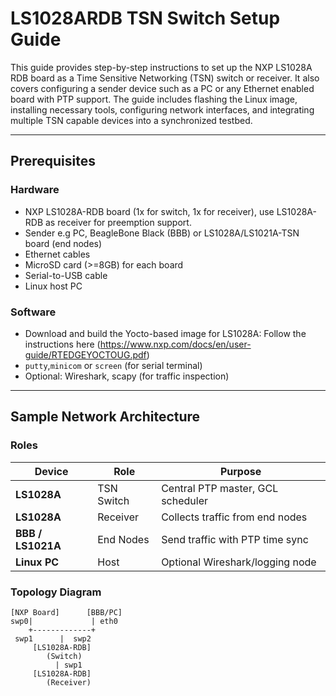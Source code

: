 # LS1028ARDB TSN Switch Setup Guide

This guide provides step-by-step instructions to set up the NXP LS1028A RDB board as a Time Sensitive Networking (TSN) switch or receiver. It also covers configuring a sender device such as a PC or any Ethernet enabled board with PTP support. The guide includes flashing the Linux image, installing necessary tools, configuring network interfaces, and integrating multiple TSN capable devices into a synchronized testbed.


---

## Prerequisites

### Hardware
- NXP LS1028A-RDB board (1x for switch, 1x for receiver), use LS1028A-RDB as receiver for preemption support.
- Sender e.g PC, BeagleBone Black (BBB) or LS1028A/LS1021A-TSN board (end nodes)
- Ethernet cables
- MicroSD card (>=8GB) for each board
- Serial-to-USB cable
- Linux host PC 

### Software
- Download and build the Yocto-based image for LS1028A: Follow the instructions here (https://www.nxp.com/docs/en/user-guide/RTEDGEYOCTOUG.pdf)
- `putty`,`minicom` or `screen` (for serial terminal)
- Optional: Wireshark, scapy (for traffic inspection)

---

## Sample Network Architecture

### Roles

| Device             | Role         | Purpose                                 |
|--------------------|--------------|-----------------------------------------|
| **LS1028A**        | TSN Switch   | Central PTP master, GCL scheduler       |
| **LS1028A**        | Receiver     | Collects traffic from end nodes         |
| **BBB / LS1021A**  | End Nodes    | Send traffic with PTP time sync         |
| **Linux PC**       | Host         | Optional Wireshark/logging node         |

### Topology Diagram

```plaintext
[NXP Board]      [BBB/PC]
swp0|             | eth0
    +-------------+
 swp1      |  swp2
     [LS1028A-RDB]
        (Switch)
          | swp1
     [LS1028A-RDB]
        (Receiver)


